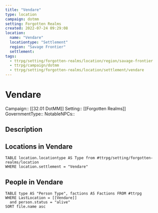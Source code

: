 ```yaml
---
title: "Vendare"
type: location
campaign: dotmm
setting: Forgotten Realms
created: 2022-07-24 09:29:08
location:
  name: "Vendare"
  locationtype: "Settlement"
  region: "Savage Frontier"
  settlement: 
tags:
  - ttrpg/setting/forgotten-realms/location/region/savage-frontier
  - ttrpg/campaign/dotmm
  - ttrpg/setting/forgotten-realms/location/settlement/vendare
---
```

# Vendare

Campaign:: [[32.01 DotMM]]
Setting:: [[Forgotten Realms]]
GovernmentType::
NotableNPCs::

## Description



## Locations in Vendare
```dataview
TABLE location.locationtype AS Type from #ttrpg/setting/forgotten-realms/location
WHERE location.settlement = "Vendare"
```

## People in Vendare

```dataview
TABLE type AS "Person Type", factions AS Factions FROM #ttrpg 
WHERE LastLocation = [[Vendare]]
  and person.status = "alive"
SORT file.name asc
```



